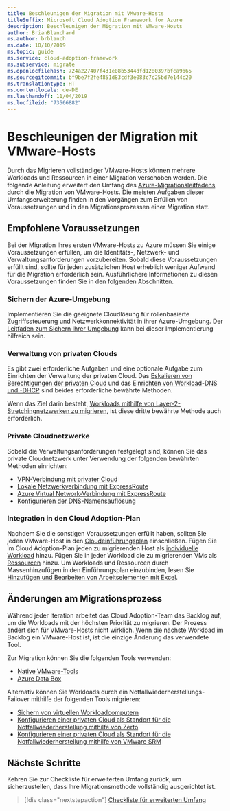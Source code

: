 ```yaml
---
title: Beschleunigen der Migration mit VMware-Hosts
titleSuffix: Microsoft Cloud Adoption Framework for Azure
description: Beschleunigen der Migration mit VMware-Hosts
author: BrianBlanchard
ms.author: brblanch
ms.date: 10/10/2019
ms.topic: guide
ms.service: cloud-adoption-framework
ms.subservice: migrate
ms.openlocfilehash: 724a227407f431e08b5344dfd1280397bfca9b65
ms.sourcegitcommit: bf9be7f2fe4851d83cdf3e083c7c25bd7e144c20
ms.translationtype: HT
ms.contentlocale: de-DE
ms.lasthandoff: 11/04/2019
ms.locfileid: "73566882"
---
```

# <a name="accelerate-migration-with-vmware-hosts"></a>Beschleunigen der Migration mit VMware-Hosts

Durch das Migrieren vollständiger VMware-Hosts können mehrere Workloads und Ressourcen in einer Migration verschoben werden. Die folgende Anleitung erweitert den Umfang des [Azure-Migrationsleitfadens](../azure-migration-guide/index.md) durch die Migration von VMware-Hosts. Die meisten Aufgaben dieser Umfangserweiterung finden in den Vorgängen zum Erfüllen von Voraussetzungen und in den Migrationsprozessen einer Migration statt.

## <a name="suggested-prerequisites"></a>Empfohlene Voraussetzungen

Bei der Migration Ihres ersten VMware-Hosts zu Azure müssen Sie einige Voraussetzungen erfüllen, um die Identitäts-, Netzwerk- und Verwaltungsanforderungen vorzubereiten. Sobald diese Voraussetzungen erfüllt sind, sollte für jeden zusätzlichen Host erheblich weniger Aufwand für die Migration erforderlich sein. Ausführlichere Informationen zu diesen Voraussetzungen finden Sie in den folgenden Abschnitten.

### <a name="secure-your-azure-environment"></a>Sichern der Azure-Umgebung

Implementieren Sie die geeignete Cloudlösung für rollenbasierte Zugriffssteuerung und Netzwerkkonnektivität in ihrer Azure-Umgebung. Der [Leitfaden zum Sichern Ihrer Umgebung](https://docs.microsoft.com/azure/vmware-cloudsimple/private-cloud-secure?toc=https://docs.microsoft.com/azure/cloud-adoption-framework/toc.json&bc=https://docs.microsoft.com/azure/cloud-adoption-framework/_bread/toc.json) kann bei dieser Implementierung hilfreich sein.

### <a name="private-cloud-management"></a>Verwaltung von privaten Clouds

Es gibt zwei erforderliche Aufgaben und eine optionale Aufgabe zum Einrichten der Verwaltung der privaten Cloud. Das [Eskalieren von Berechtigungen der privaten Cloud](https://docs.microsoft.com/azure/vmware-cloudsimple/escalate-privileges?toc=https://docs.microsoft.com/azure/cloud-adoption-framework/toc.json&bc=https://docs.microsoft.com/azure/cloud-adoption-framework/_bread/toc.json) und das [Einrichten von Workload-DNS und -DHCP](https://docs.microsoft.com/azure/vmware-cloudsimple/dns-dhcp-setup?toc=https://docs.microsoft.com/azure/cloud-adoption-framework/toc.json&bc=https://docs.microsoft.com/azure/cloud-adoption-framework/_bread/toc.json) sind beides erforderliche bewährte Methoden.

Wenn das Ziel darin besteht, [Workloads mithilfe von Layer-2-Stretchingnetzwerken zu migrieren](https://docs.microsoft.com/azure/vmware-cloudsimple/migration-layer-2-vpn?toc=https://docs.microsoft.com/azure/cloud-adoption-framework/toc.json&bc=https://docs.microsoft.com/azure/cloud-adoption-framework/_bread/toc.json), ist diese dritte bewährte Methode auch erforderlich.

### <a name="private-cloud-networking"></a>Private Cloudnetzwerke

Sobald die Verwaltungsanforderungen festgelegt sind, können Sie das private Cloudnetzwerk unter Verwendung der folgenden bewährten Methoden einrichten:

- [VPN-Verbindung mit privater Cloud](https://docs.microsoft.com/azure/vmware-cloudsimple/set-up-vpn?toc=https://docs.microsoft.com/azure/cloud-adoption-framework/toc.json&bc=https://docs.microsoft.com/azure/cloud-adoption-framework/_bread/toc.json)
- [Lokale Netzwerkverbindung mit ExpressRoute](https://docs.microsoft.com/azure/vmware-cloudsimple/on-premises-connection?toc=https://docs.microsoft.com/azure/cloud-adoption-framework/toc.json&bc=https://docs.microsoft.com/azure/cloud-adoption-framework/_bread/toc.json)
- [Azure Virtual Network-Verbindung mit ExpressRoute](https://docs.microsoft.com/azure/vmware-cloudsimple/azure-expressroute-connection?toc=https://docs.microsoft.com/azure/cloud-adoption-framework/toc.json&bc=https://docs.microsoft.com/azure/cloud-adoption-framework/_bread/toc.json)
- [Konfigurieren der DNS-Namensauflösung](https://docs.microsoft.com/azure/vmware-cloudsimple/on-premises-dns-setup?toc=https://docs.microsoft.com/azure/cloud-adoption-framework/toc.json&bc=https://docs.microsoft.com/azure/cloud-adoption-framework/_bread/toc.json)

### <a name="integration-with-the-cloud-adoption-plan"></a>Integration in den Cloud Adoption-Plan

Nachdem Sie die sonstigen Voraussetzungen erfüllt haben, sollten Sie jeden VMware-Host in den [Cloudeinführungsplan](../../plan/template.md) einschließen. Fügen Sie im Cloud Adoption-Plan jeden zu migrierenden Host als [individuelle Workload](../../plan/workloads.md) hinzu. Fügen Sie in jeder Workload die zu migrierenden VMs als [Ressourcen](../../plan/workloads.md) hinzu. Um Workloads und Ressourcen durch Massenhinzufügen in den Einführungsplan einzubinden, lesen Sie [Hinzufügen und Bearbeiten von Arbeitselementen mit Excel](https://docs.microsoft.com/azure/devops/boards/backlogs/office/bulk-add-modify-work-items-excel?view=azure-devops).

## <a name="migrate-process-changes"></a>Änderungen am Migrationsprozess

Während jeder Iteration arbeitet das Cloud Adoption-Team das Backlog auf, um die Workloads mit der höchsten Priorität zu migrieren. Der Prozess ändert sich für VMware-Hosts nicht wirklich. Wenn die nächste Workload im Backlog ein VMware-Host ist, ist die einzige Änderung das verwendete Tool.

Zur Migration können Sie die folgenden Tools verwenden:

- [Native VMware-Tools](https://docs.microsoft.com/azure/vmware-cloudsimple/migrate-workloads?toc=https://docs.microsoft.com/azure/cloud-adoption-framework/toc.json&bc=https://docs.microsoft.com/azure/cloud-adoption-framework/_bread/toc.json)
- [Azure Data Box](https://docs.microsoft.com/azure/vmware-cloudsimple/migration-using-azure-data-box?toc=https://docs.microsoft.com/azure/cloud-adoption-framework/toc.json&bc=https://docs.microsoft.com/azure/cloud-adoption-framework/_bread/toc.json)

Alternativ können Sie Workloads durch ein Notfallwiederherstellungs-Failover mithilfe der folgenden Tools migrieren:

- [Sichern von virtuellen Workloadcomputern](https://docs.microsoft.com/azure/vmware-cloudsimple/backup-workloads-veeam?toc=https://docs.microsoft.com/azure/cloud-adoption-framework/toc.json&bc=https://docs.microsoft.com/azure/cloud-adoption-framework/_bread/toc.json)
- [Konfigurieren einer privaten Cloud als Standort für die Notfallwiederherstellung mithilfe von Zerto](https://docs.microsoft.com/azure/vmware-cloudsimple/disaster-recovery-zerto?toc=https://docs.microsoft.com/azure/cloud-adoption-framework/toc.json&bc=https://docs.microsoft.com/azure/cloud-adoption-framework/_bread/toc.json)
- [Konfigurieren einer privaten Cloud als Standort für die Notfallwiederherstellung mithilfe von VMware SRM](https://docs.microsoft.com/azure/vmware-cloudsimple/disaster-recovery-site-recovery-manager?toc=https://docs.microsoft.com/azure/cloud-adoption-framework/toc.json&bc=https://docs.microsoft.com/azure/cloud-adoption-framework/_bread/toc.json)

## <a name="next-steps"></a>Nächste Schritte

Kehren Sie zur Checkliste für erweiterten Umfang zurück, um sicherzustellen, dass Ihre Migrationsmethode vollständig ausgerichtet ist.

> [!div class="nextstepaction"]
> [Checkliste für erweiterten Umfang](./index.md)
